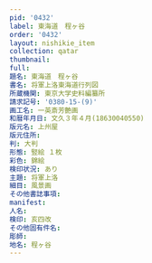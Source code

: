 ```yaml
---
pid: '0432'
label: 東海道　程ヶ谷
order: '0432'
layout: nishikie_item
collection: qatar
thumbnail: 
full: 
題名: 東海道　程ヶ谷
書名: 将軍上洛東海道行列図
所蔵機関: 東京大学史料編纂所
請求記号: '0380-15-(9)'
画工名: 一英斎芳艶画
和暦年月日: 文久３年４月(18630040550)
版元名: 上州屋
版元住所: 
判: 大判
形態: 竪絵 １枚
彩色: 錦絵
検印状況: あり
主題: 将軍上洛
細目: 風景画
その他書誌事項: 
manifest: 
人名: 
検印: 亥四改
その他固有件名: 
彫師: 
地名: 程ヶ谷
---
```

